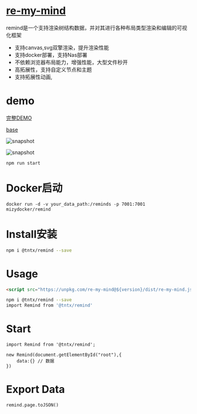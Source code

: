 # [re-my-mind](https://mizy.github.io/re-my-mind/)

remind是一个支持渲染树结构数据，并对其进行各种布局类型渲染和编辑的可视化框架
* 支持canvas,svg双擎渲染，提升渲染性能
* 支持docker部署，支持Nas部署
* 不依赖浏览器布局能力，增强性能，大型文件秒开
* 高拓展性，支持自定义节点和主题
* 支持拓展性动画,


# demo

[完整DEMO](https://mizy.github.io/re-my-mind/dist/demo.html)

[base](https://mizy.github.io/re-my-mind/public/base.html)

![snapshot](https://mizy.github.io/re-my-mind/snapshot.png)

![snapshot](https://mizy.github.io/re-my-mind/snapshot1.png)

```
npm run start
```
# Docker启动

```
docker run -d -v your_data_path:/reminds -p 7001:7001 mizydocker/remind
```

# Install安装

```sh
npm i @tntx/remind --save
```


# Usage

```html
<script src="https://unpkg.com/re-my-mind@${version}/dist/re-my-mind.js"></script>
```
```sh
npm i @tntx/remind --save
import Remind from '@tntx/remind'
```

# Start

```
import Remind from '@tntx/remind';

new Remind(document.getElementById("root"),{
	data:{} // 数据
})
```

# Export Data

```
remind.page.toJSON()
```
 